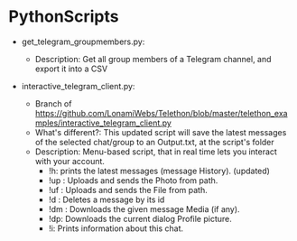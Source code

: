 # PythonScripts

- get_telegram_groupmembers.py:
  - Description: Get all group members of a Telegram channel, and export it into a CSV

- interactive_telegram_client.py:
  - Branch of https://github.com/LonamiWebs/Telethon/blob/master/telethon_examples/interactive_telegram_client.py
  - What's different?: This updated script will save the latest messages of the selected chat/group to an Output.txt, at the script's folder
  - Description: Menu-based script, that in real time lets you interact with your account.
    - !h: prints the latest messages (message History). (updated)
    - !up  <path>: Uploads and sends the Photo from path.
    - !uf  <path>: Uploads and sends the File from path.
    - !d   <msg-id>: Deletes a message by its id
    - !dm  <msg-id>: Downloads the given message Media (if any).
    - !dp: Downloads the current dialog Profile picture.
    - !i:  Prints information about this chat.
